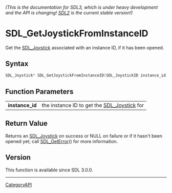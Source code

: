 ###### (This is the documentation for SDL3, which is under heavy development and the API is changing! [SDL2](https://wiki.libsdl.org/SDL2/) is the current stable version!)
# SDL_GetJoystickFromInstanceID

Get the [SDL_Joystick](SDL_Joystick.md) associated with an instance ID, if it has been opened.

## Syntax

```c
SDL_Joystick* SDL_GetJoystickFromInstanceID(SDL_JoystickID instance_id);

```

## Function Parameters

|                     |                                                             |
| ------------------- | ----------------------------------------------------------- |
| **instance_id**     | the instance ID to get the [SDL_Joystick](SDL_Joystick.md) for |

## Return Value

Returns an [SDL_Joystick](SDL_Joystick.md) on success or NULL on failure or if
it hasn't been opened yet; call [SDL_GetError](SDL_GetError.md)() for more
information.

## Version

This function is available since SDL 3.0.0.

----
[CategoryAPI](CategoryAPI.md)

